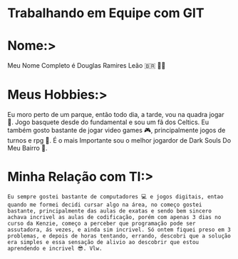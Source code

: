 # Trabalhando em Equipe com GIT

# Nome:> 

Meu Nome Completo é Douglas Ramires Leão 🇧🇷 🧟‍♂️

# Meus Hobbies:> 
 
 Eu moro perto de um parque, então todo dia, a tarde, vou na quadra jogar  
 🏀. Jogo basquete desde do fundamental e sou um fã dos Celtics. Eu também gosto  bastante de jogar video games 🎮, principalmente jogos de turnos e rpg 🎲. É o mais Importante sou o melhor jogardor de Dark Souls Do Meu Bairro 🥇.

 # Minha Relação com TI:>

    Eu sempre gostei bastante de computadores 💻 e jogos digitais, entao quando me formei decidi cursar algo na área, no começo gostei bastante, principalmente das aulas de exatas e sendo bem sincero achava incrivel as aulas de codificação, porém com apenas 3 dias no curso da Kenzie, começo a perceber que programação pode ser assutadora, ás vezes, e ainda sim incrivel. Só ontem fiquei preso em 3 problemas, e depois de horas tentando, errando, descobri que a solução era simples e essa sensação de alivio ao descobrir que estou aprendendo e incrivel 😎. Vlw.